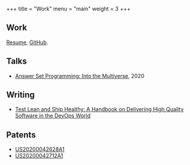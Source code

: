 +++
title = "Work"
menu = "main"
weight = 3
+++

## Work

[Resume](/resume), [GitHub](https://www.github.com/dariusf).

## Talks

- [Answer Set Programming: Into the Multiverse](/slides/asp), 2020

## Writing

- [Test Lean and Ship Healthy: A Handbook on Delivering High Quality Software in the DevOps World](https://srcclr.github.io/test-lean/)

## Patents

- [US20200042628A1](https://patents.google.com/patent/US20200042628A1/en)
- [US20200042712A1](https://patents.google.com/patent/US20200042712A1/en)
